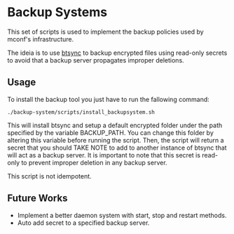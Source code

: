 # Backup Systems

This set of scripts is used to implement the backup policies used by mconf's infrastructure.

The ideia is to use [btsync](http://labs.bittorrent.com/experiments/sync.html) to backup encrypted files using read-only secrets to avoid that a backup server propagates improper deletions.


## Usage

To install the backup tool you just have to run the fallowing command:

` ./backup-system/scripts/install_backupsystem.sh `

This will install btsync and setup a default encrypted folder under the path specified by the variable BACKUP_PATH. You can change this folder by altering this variable before running the script.
Then, the script will return a secret that you should TAKE NOTE to add to another instance of btsync that will act as a backup server.
It is important to note that this secret is read-only to prevent improper deletion in any backup server.

This script is not idempotent. 

## Future Works

* Implement a better daemon system with start, stop and restart methods.
* Auto add secret to a specified backup server.





